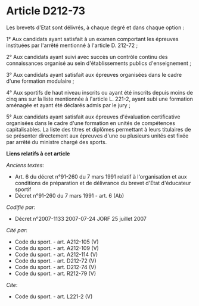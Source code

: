 # Article D212-73

Les brevets d'Etat sont délivrés, à chaque degré et dans chaque option : 

1° Aux candidats ayant satisfait à un examen comportant les épreuves instituées par l'arrêté mentionné à l'article D.
212-72 ; 

2° Aux candidats ayant suivi avec succès un contrôle continu des connaissances organisé au sein d'établissements publics
d'enseignement ; 

3° Aux candidats ayant satisfait aux épreuves organisées dans le cadre d'une formation modulaire ; 

4° Aux sportifs de haut niveau inscrits ou ayant été inscrits depuis moins de cinq ans sur la liste mentionnée à l'article L.
221-2, ayant subi une formation aménagée et ayant été déclarés admis par le jury ; 

5° Aux candidats ayant satisfait aux épreuves d'évaluation certificative organisées dans le cadre d'une formation en unités
de compétences capitalisables. La liste des titres et diplômes permettant à leurs titulaires de se présenter directement aux
épreuves d'une ou plusieurs unités est fixée par arrêté du ministre chargé des sports.

**Liens relatifs à cet article**

_Anciens textes_:

  - Art. 6 du décret n°91-260 du 7 mars 1991 relatif à l'organisation et aux conditions de préparation et de délivrance du brevet d'Etat d'éducateur sportif
  - Décret n°91-260 du 7 mars 1991 - art. 6 (Ab)

_Codifié par_:

  - Décret n°2007-1133 2007-07-24 JORF 25 juillet 2007

_Cité par_:

  - Code du sport. - art. A212-105 (V)
  - Code du sport. - art. A212-109 (V)
  - Code du sport. - art. A212-114 (V)
  - Code du sport. - art. D212-72 (V)
  - Code du sport. - art. D212-74 (V)
  - Code du sport. - art. R212-79 (V)

_Cite_:

  - Code du sport. - art. L221-2 (V)
